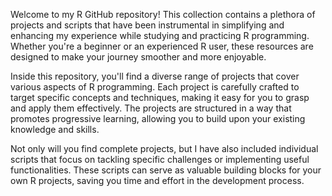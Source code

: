 Welcome to my R GitHub repository! This collection contains a plethora of projects and scripts that have been instrumental in simplifying and enhancing my experience while studying and practicing R programming. Whether you're a beginner or an experienced R user, these resources are designed to make your journey smoother and more enjoyable.

Inside this repository, you'll find a diverse range of projects that cover various aspects of R programming. Each project is carefully crafted to target specific concepts and techniques, making it easy for you to grasp and apply them effectively. The projects are structured in a way that promotes progressive learning, allowing you to build upon your existing knowledge and skills.

Not only will you find complete projects, but I have also included individual scripts that focus on tackling specific challenges or implementing useful functionalities. These scripts can serve as valuable building blocks for your own R projects, saving you time and effort in the development process.

